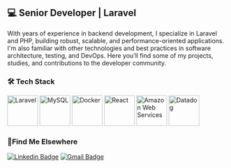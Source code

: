 ## 💻 Senior Developer | Laravel

With years of experience in backend development, I specialize in Laravel and PHP, building robust, scalable, and performance-oriented applications. I'm also familiar with other technologies and best practices in software architecture, testing, and DevOps. Here you’ll find some of my projects, studies, and contributions to the developer community.

### 🛠️ Tech Stack
<p align="left">
  <img src="https://cdn.jsdelivr.net/gh/devicons/devicon@latest/icons/laravel/laravel-original.svg" alt="Laravel" width="70" height="70" />
  <img src="https://cdn.jsdelivr.net/gh/devicons/devicon@latest/icons/mysql/mysql-original.svg" alt="MySQL" width="70" height="70" />
  <img src="https://cdn.jsdelivr.net/gh/devicons/devicon/icons/docker/docker-original.svg" alt="Docker" width="70" height="70" />
  <img src="https://cdn.jsdelivr.net/gh/devicons/devicon/icons/react/react-original.svg" alt="React" width="70" height="70" />
  <img src="https://cdn.jsdelivr.net/gh/devicons/devicon@latest/icons/amazonwebservices/amazonwebservices-original-wordmark.svg" alt="Amazon Web Services" width="70" height="70" />
  <img src="https://cdn.jsdelivr.net/gh/devicons/devicon@latest/icons/datadog/datadog-original.svg" alt="Datadog" width="70" height="70" />

### 📍Find Me Elsewhere

[![Linkedin Badge](https://img.shields.io/badge/-Linkedin-blue?style=flat-square&logo=Linkedin&logoColor=white&link=https://www.linkedin.com/in/ezequiel-moraes-3951101a7/)](https://www.linkedin.com/in/ezequiel-moraes-3951101a7/) 
[![Gmail Badge](https://img.shields.io/badge/-ezequielmoraesdev@gmail.com-c14438?style=flat-square&logo=Gmail&logoColor=white&link=mailto:ezequielmoraesdev@gmail.com)](mailto:ezequielmoraesdev@gmail.com)
